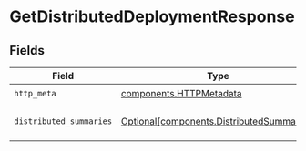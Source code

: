 # GetDistributedDeploymentResponse


## Fields

| Field                                                                                        | Type                                                                                         | Required                                                                                     | Description                                                                                  |
| -------------------------------------------------------------------------------------------- | -------------------------------------------------------------------------------------------- | -------------------------------------------------------------------------------------------- | -------------------------------------------------------------------------------------------- |
| `http_meta`                                                                                  | [components.HTTPMetadata](../../models/components/httpmetadata.md)                           | :heavy_check_mark:                                                                           | N/A                                                                                          |
| `distributed_summaries`                                                                      | [Optional[components.DistributedSummaries]](../../models/components/distributedsummaries.md) | :heavy_minus_sign:                                                                           | a list of DistributedSummary objects                                                         |